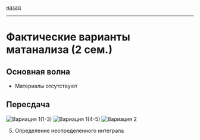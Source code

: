 [назад](../mathan.md)
***
# Фактические варианты матанализа (2 сем.)

## Основная волна
+ Материалы отсутствуют

## Пересдача
![Вариация 1(1-3)](https://github.com/user-attachments/assets/35e688c4-f03a-4b3b-8cf5-2f55d22e26b3)
![Вариация 1(4-5)](https://github.com/user-attachments/assets/4ce906ba-7001-49d8-b718-736f3afb194e)
![Вариация 2](https://github.com/user-attachments/assets/3de34f6d-114a-4f77-ba72-cffd739e73e7)

5) Определение неопределенного интеграла
